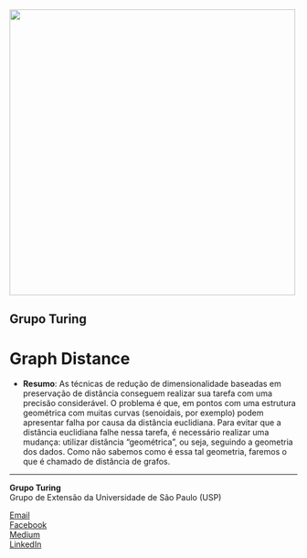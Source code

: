 <img src="https://i.ibb.co/DtHQ3FG/802x265-Logo-GT.png" width="500">

## Grupo Turing
# Graph Distance

- **Resumo**:
As técnicas de redução de dimensionalidade baseadas em preservação de distância conseguem realizar sua tarefa com uma precisão considerável. O problema é que, em pontos com uma estrutura geométrica com muitas curvas (senoidais, por exemplo) podem apresentar falha por causa da distância euclidiana. Para evitar que a distância euclidiana falhe nessa tarefa, é necessário realizar uma mudança: utilizar distância “geométrica”, ou seja, seguindo a geometria dos dados. Como não sabemos como é essa tal geometria, faremos o que é chamado de distância de grafos. 


---
**Grupo Turing**  
Grupo de Extensão da Universidade de São Paulo (USP)

[Email](mailto:turing.usp@gmail.com)   
[Facebook](https://www.facebook.com/grupoturing.usp)  
[Medium](https://www.medium.com/turing-talks)  
[LinkedIn](https://www.linkedin.com/company/grupo-turing)

